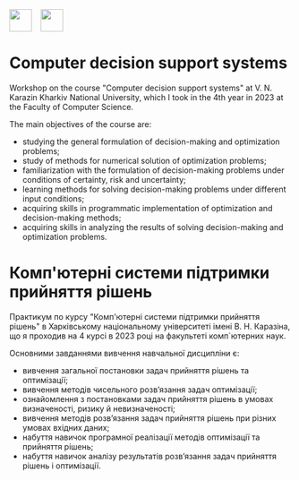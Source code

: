 <div style="display: flex;">
    <img src="https://static8.tgstat.ru/channels/_0/ce/ceecb42fcf878251779474152143188f.jpg" width="40" height="40">
    &nbsp;&nbsp;&nbsp;&nbsp;
    <img src="http://geometry.karazin.ua/themes/frontend/images/univer_logo.jpg" width="40" height="40">
</div>

# Computer decision support systems

Workshop on the course "Computer decision support systems" at V. N. Karazin Kharkiv National University, which I took in the 4th year in 2023 at the Faculty of Computer Science.

The main objectives of the course are: 
- studying the general formulation of decision-making and optimization problems;
- study of methods for numerical solution of optimization problems;
- familiarization with the formulation of decision-making problems under conditions of certainty, risk and uncertainty;
- learning methods for solving decision-making problems under different input conditions;
- acquiring skills in programmatic implementation of optimization and decision-making methods;
- acquiring skills in analyzing the results of solving decision-making and optimization problems.

# Комп'ютерні системи підтримки прийняття рішень

Практикум по курсу "Комп'ютерні системи підтримки прийняття рішень" в Харківському національному університеті імені В. Н. Каразіна, що я проходив на 4 курсі в 2023 році на факультеті комп`ютерних наук.

Основними завданнями вивчення навчальної дисципліни є: 
- вивчення загальної постановки задач прийняття рішень та оптимізації;
- вивчення методів чисельного розв’язання задач оптимізації;
- ознайомлення з постановками задач прийняття рішень в умовах визначеності, ризику й невизначеності;
- вивчення методів розв’язання задач прийняття рішень при різних умовах вхідних даних;
- набуття навичок програмної реалізації методів оптимізації та прийняття рішень;
- набуття навичок аналізу результатів розв’язання задач прийняття рішень і оптимізації.

